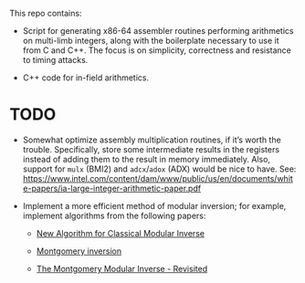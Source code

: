 This repo contains:

 * Script for generating x86-64 assembler routines performing arithmetics on multi-limb integers,
along with the boilerplate necessary to use it from C and C++.
The focus is on simplicity, correctness and resistance to timing attacks.

 * C++ code for in-field arithmetics.

# TODO

 * Somewhat optimize assembly multiplication routines, if it’s worth the trouble. Specifically, store
some intermediate results in the registers instead of adding them to the result in memory
immediately. Also, support for `mulx` (BMI2) and `adcx`/`adox` (ADX) would be nice to have.
See: https://www.intel.com/content/dam/www/public/us/en/documents/white-papers/ia-large-integer-arithmetic-paper.pdf

 * Implement a more efficient method of modular inversion; for example, implement algorithms from the
following papers:

   + [New Algorithm for Classical Modular Inverse](https://link.springer.com/content/pdf/10.1007%2F3-540-36400-5_6.pdf)

   + [Montgomery inversion](https://cetinkoc.net/docs/j82.pdf)

   + [The Montgomery Modular Inverse - Revisited](https://citeseerx.ist.psu.edu/viewdoc/download?doi=10.1.1.75.8377&rep=rep1&type=pdf)
